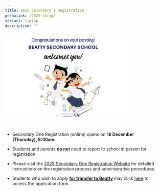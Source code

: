 ```yaml
---
title: 2025 Secondary 1 Registration
permalink: /2025-s1reg/
variant: tiptap
description: ""
---
```

<p></p>
<div class="isomer-image-wrapper">
<img style="width: 80%;" height="auto" width="100%" alt="2025 Sec 1" src="/images/S12025.png">
</div>
<p>&nbsp;</p>
<ul data-tight="true" class="tight">
<li>
<p>Secondary One Registration (online) opens on <strong>19 December (Thursday), 8:00am.</strong>
</p>
</li>
<li>
<p>Students and parents <strong><u>do not</u></strong> need to report to school
in person for registration.</p>
</li>
<li>
<p>Please visit the <a href="https://sites.google.com/moe.edu.sg/btys1reg2025" rel="noopener nofollow" target="_blank">2025 Secondary One Registration Website</a> for
detailed instructions on the registration process and administrative procedures.</p>
</li>
<li>
<p>Students who wish to apply <strong><u>for transfer to Beatty</u></strong> may
click <a href="https://form.gov.sg/674979f6961741ba92142792" rel="noopener noreferrer nofollow" target="_blank">here</a> to
access the application form.&nbsp;</p>
</li>
</ul>
<p></p>